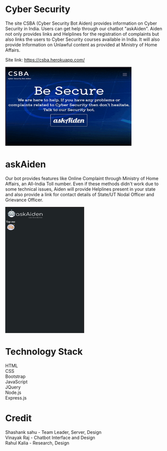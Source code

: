 # Cyber Security

The site CSBA (Cyber Security Bot Aiden) provides information on Cyber Security in India. Users can get help through our chatbot "askAiden". Aiden not only provides links and Helplines for the registration of complaints but also links the users to Cyber Security courses available in India. It will also provide Information on Unlawful content as provided at Ministry of Home Affairs.

Site link: https://csba.herokuapp.com/

<img src="Demo/HomePage.gif" width="400" height="250"/>

# askAiden

Our bot provides features like Online Complaint through Ministry of Home Affairs, an All-India Toll number. Even if these methods didn't work due to some technical issues, Aiden will provide Helplines present in your state and also provide a link for contact details of State/UT Nodal Officer and Grievance Officer.

<img src="Demo/Aiden.gif" width="250" height="400"/>

# Technology Stack

HTML <br>
CSS <br>
Bootstrap <br>
JavaScript <br>
JQuery <br>
Node.js <br>
Express.js <br>

# Credit

Shashank sahu - Team Leader, Server, Design <br>
Vinayak Raj - Chatbot Interface and Design <br>
Rahul Kalia - Research, Design <br>
